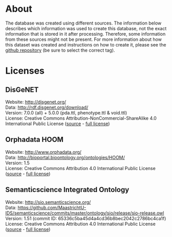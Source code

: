 # About

The database was created using different sources. The information below describes which information was used to create this database, not the exact information that is stored in it after processing. Therefore, some information from these sources might not be present. For more information about how this dataset was created and instructions on how to create it, please see the [github repository](https://github.com/molgenis/vibe/tree/master/database) (be sure to select the correct tag).

# Licenses

## DisGeNET

Website: http://disgenet.org/  
Data: http://rdf.disgenet.org/download/  
Version: 7.0.0 (all) + 5.0.0 (pda.ttl, phenotype.ttl & void.ttl)  
License: Creative Commons Attribution-NonCommercial-ShareAlike 4.0 International Public License ([source](http://disgenet.org/legal) - [full license](https://creativecommons.org/licenses/by-nc-sa/4.0/))

## Orphadata HOOM

Website: http://www.orphadata.org/  
Data: http://bioportal.bioontology.org/ontologies/HOOM/  
Version: 1.5  
License: Creative Commons Attribution 4.0 International Public License ([source](http://www.orphadata.org/cgi-bin/index.php#legal) - [full license](https://creativecommons.org/licenses/by/4.0/))

## Semanticscience Integrated Ontology

Website: http://sio.semanticscience.org/  
Data: https://github.com/MaastrichtU-IDS/semanticscience/commits/master/ontology/sio/release/sio-release.owl  
Version: 1.51 (commit ID: 65336c5ba45d4a4cd36b8bec2042c2786bc4ca1f)  
License: Creative Commons Attribution 4.0 International Public License ([source](https://raw.githubusercontent.com/MaastrichtU-IDS/semanticscience/65336c5ba45d4a4cd36b8bec2042c2786bc4ca1f/ontology/sio/release/sio-release.owl) - [full license](https://creativecommons.org/licenses/by/4.0/))
